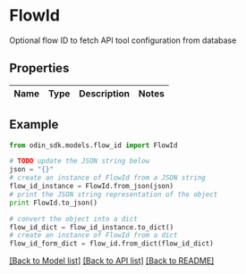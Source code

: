 # FlowId

Optional flow ID to fetch API tool configuration from database

## Properties

Name | Type | Description | Notes
------------ | ------------- | ------------- | -------------

## Example

```python
from odin_sdk.models.flow_id import FlowId

# TODO update the JSON string below
json = "{}"
# create an instance of FlowId from a JSON string
flow_id_instance = FlowId.from_json(json)
# print the JSON string representation of the object
print FlowId.to_json()

# convert the object into a dict
flow_id_dict = flow_id_instance.to_dict()
# create an instance of FlowId from a dict
flow_id_form_dict = flow_id.from_dict(flow_id_dict)
```
[[Back to Model list]](../README.md#documentation-for-models) [[Back to API list]](../README.md#documentation-for-api-endpoints) [[Back to README]](../README.md)


